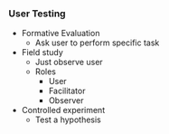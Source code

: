 ### User Testing
- Formative Evaluation
    * Ask user to perform specific task
- Field study
    * Just observe user
    * Roles
        - User
        - Facilitator
        - Observer
- Controlled experiment
    * Test a hypothesis

